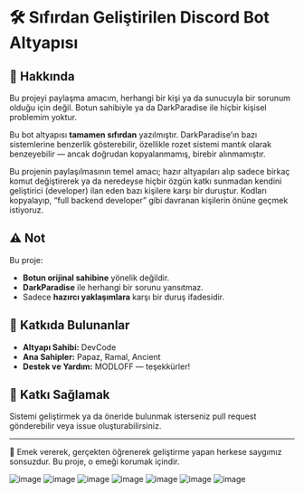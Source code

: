 
# 🛠️ Sıfırdan Geliştirilen Discord Bot Altyapısı

## 📌 Hakkında

Bu projeyi paylaşma amacım, herhangi bir kişi ya da sunucuyla bir sorunum olduğu için değil. Botun sahibiyle ya da DarkParadise ile hiçbir kişisel problemim yoktur.

Bu bot altyapısı **tamamen sıfırdan** yazılmıştır. DarkParadise’ın bazı sistemlerine benzerlik gösterebilir, özellikle rozet sistemi mantık olarak benzeyebilir — ancak doğrudan kopyalanmamış, birebir alınmamıştır.

Bu projenin paylaşılmasının temel amacı; hazır altyapıları alıp sadece birkaç komut değiştirerek ya da neredeyse hiçbir özgün katkı sunmadan kendini geliştirici (developer) ilan eden bazı kişilere karşı bir duruştur. Kodları kopyalayıp, “full backend developer” gibi davranan kişilerin önüne geçmek istiyoruz.

## ⚠️ Not

Bu proje:
- **Botun orijinal sahibine** yönelik değildir.
- **DarkParadise** ile herhangi bir sorunu yansıtmaz.
- Sadece **hazırcı yaklaşımlara** karşı bir duruş ifadesidir.

## 👥 Katkıda Bulunanlar

- **Altyapı Sahibi:** DevCode  
- **Ana Sahipler:** Papaz, Ramal, Ancient 
- **Destek ve Yardım:** MODLOFF — teşekkürler!

## 🤝 Katkı Sağlamak

Sistemi geliştirmek ya da öneride bulunmak isterseniz pull request gönderebilir veya issue oluşturabilirsiniz.

---

🧠 Emek vererek, gerçekten öğrenerek geliştirme yapan herkese saygımız sonsuzdur. Bu proje, o emeği korumak içindir.


![image](https://cdn.discordapp.com/attachments/1387169999399157962/1387480335113130086/image-20.png?ex=685d7f42&is=685c2dc2&hm=844f22fd9a09743ccd925f00d537985be0bf457bbf140fb7b2885e15e255872a&)
![image](https://cdn.discordapp.com/attachments/1387169999399157962/1387480378083901510/rozet_js.png?ex=685d7f4c&is=685c2dcc&hm=1cfe16aab9cf59f8e063edf559c123327ee559f6f2bba80ad58ae7e2ef46bbd6&)
![image](https://cdn.discordapp.com/attachments/1387169999399157962/1387480335809384598/image-18.png?ex=685d7f42&is=685c2dc2&hm=a81d45b7a73f1598cda9991ffa864210c1d10eb264b828583a2f28cffd81d117&)
![image](https://cdn.discordapp.com/attachments/1387169999399157962/1387480336367353887/image-13.png?ex=685d7f42&is=685c2dc2&hm=d53b9e244210d7420a493ba4c8c8755b6f902dda1ce00254ae33e0c972090f69&)
![image](https://cdn.discordapp.com/attachments/1378844766946721865/1386671921260658688/image.png?ex=685d315d&is=685bdfdd&hm=7fbe950b387c94018cfda934bce7d3428f71cd7b16f2eb05946bfce4ddb9c813&)
![image](https://cdn.discordapp.com/attachments/1276541959972061277/1386632602978488320/image.png?ex=685d0cbe&is=685bbb3e&hm=dc812a5e59ff7cfbca369ae15b52eec90f83425e7384b1e83c2245775a39d4f9&)
![image](https://cdn.discordapp.com/attachments/1276541959972061277/1386633265464741919/image.png?ex=685d0d5c&is=685bbbdc&hm=ce46da2e19dc71bf5591bf657ff07c9549ba7b9ea6ca45f12b3da447ffb541fb&)
